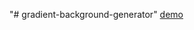 "# gradient-background-generator" [demo](https://shivankkunwar.github.io/gradient-background-generator/)
